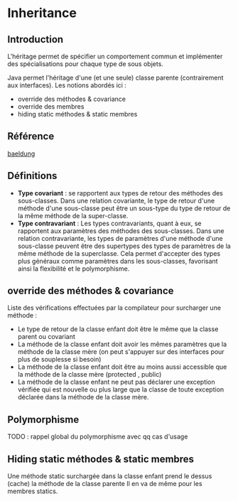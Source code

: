# Inheritance

## Introduction
L'héritage permet de spécifier un comportement commun et implémenter des spécialisations pour chaque type de sous objets.

Java permet l'héritage d'une (et une seule) classe parente (contrairement aux interfaces).
Les notions abordés ici : 
- override des méthodes & covariance
- override des membres
- hiding static méthodes & static membres

## Référence
[baeldung](https://www.baeldung.com/java-inheritance)

## Définitions
- **Type covariant** : se rapportent aux types de retour des méthodes des sous-classes. Dans une relation covariante, le type de retour d'une méthode d'une sous-classe peut être un sous-type du type de retour de la même méthode de la super-classe.
- **Type contravariant** : Les types contravariants, quant à eux, se rapportent aux paramètres des méthodes des sous-classes. Dans une relation contravariante, les types de paramètres d'une méthode d'une sous-classe peuvent être des supertypes des types de paramètres de la même méthode de la superclasse. Cela permet d'accepter des types plus généraux comme paramètres dans les sous-classes, favorisant ainsi la flexibilité et le polymorphisme.

## override des méthodes & covariance
Liste des vérifications effectuées par la compilateur pour surcharger une méthode : 
- Le type de retour de la classe enfant doit être le même que la classe parent ou covariant 
- La méthode de la classe enfant doit avoir les mêmes paramètres que la méthode de la classe mère (on peut s'appuyer sur des interfaces pour plus de souplesse si besoin)
- La méthode de la classe enfant doit être au moins aussi accessible que la méthode de la classe mère (protected , public)
- La méthode de la classe enfant ne peut pas déclarer une exception vérifiée qui est nouvelle ou plus large que la classe de toute exception déclarée dans la méthode de la classe mère.

## Polymorphisme
TODO : rappel global du polymorphisme avec qq cas d'usage 

## Hiding static méthodes & static membres
Une méthode static surchargée dans la classe enfant prend le dessus (cache) la méthode de la classe parente
Il en va de même pour les membres statics.
